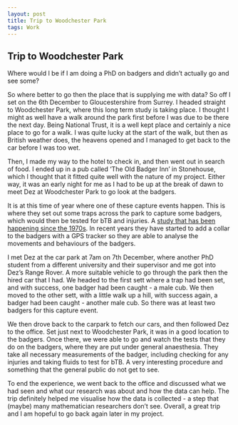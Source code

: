 ```yaml
---
layout: post
title: Trip to Woodchester Park
tags: Work
---
```


## Trip to Woodchester Park

Where would I be if I am doing a PhD on badgers and didn’t actually go and see some? 

So where better to go then the place that is supplying me with data? So off I set on the 6th December to Gloucestershire from Surrey. I headed straight to Woodchester Park, where this long term study is taking place. I thought I might as well have a walk around the park first before I was due to be there the next day. Being National Trust, it is a well kept place and certainly a nice place to go for a walk. I was quite lucky at the start of the walk, but then as British weather does, the heavens opened and I managed to get back to the car before I was too wet.

Then, I made my way to the hotel to check in, and then went out in search of food. I ended up in a pub called ‘The Old Badger Inn’ in Stonehouse, which I thought that it fitted quite well with the nature of my project. Either way, it was an early night for me as I had to be up at the break of dawn to meet Dez at Woodchester Park to go look at the badgers.

It is at this time of year where one of these capture events happen. This is where they set out some traps across the park to capture some badgers, which would then be tested for bTB and injuries. A [study that has been happening since the 1970s](https://www.gla.ac.uk/media/Media_538509_smxx.pdf). In recent years they have started to add a collar to the badgers with a GPS tracker so they are able to analyse the movements and behaviours of the badgers.

I met Dez at the car park at 7am on 7th December, where another PhD student from a different university and their supervisor and me got into Dez’s Range Rover. A more suitable vehicle to go through the park then the hired car that I had. We headed to the first sett where a trap had been set, and with success, one badger had been caught - a male cub. We then moved to the other sett, with a little walk up a hill, with success again, a badger had been caught - another male cub. So there was at least two badgers for this capture event.

We then drove back to the carpark to fetch our cars, and then followed Dez to the office. Set just next to Woodchester Park, it was in a good location to the badgers. Once there, we were able to go and watch the tests that they do on the badgers, where they are put under general anaesthesia. They take all necessary measurements of the badger, including checking for any injuries and taking fluids to test for bTB. A very interesting procedure and something that the general public do not get to see. 

To end the experience, we went back to the office and discussed what we had seen and what our research was about and how the data can help. The trip definitely helped me visualise how the data is collected - a step that (maybe) many mathematician researchers don’t see. Overall, a great trip and I am hopeful to go back again later in my project.
